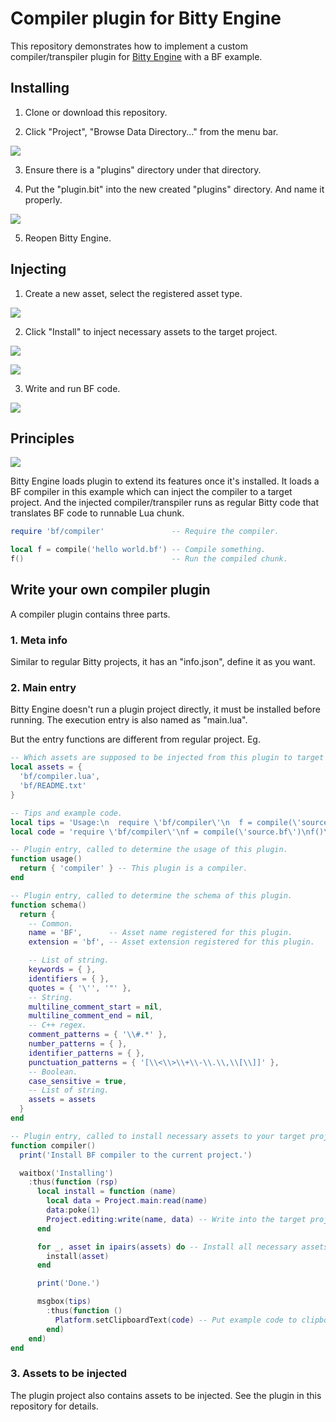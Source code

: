 # Compiler plugin for Bitty Engine

This repository demonstrates how to implement a custom compiler/transpiler plugin for [Bitty Engine](https://github.com/paladin-t/bitty) with a BF example.

## Installing

1. Clone or download this repository.

2. Click "Project", "Browse Data Directory..." from the menu bar.

![](imgs/browse.png)

3. Ensure there is a "plugins" directory under that directory.

4. Put the "plugin.bit" into the new created "plugins" directory. And name it properly.

![](imgs/install.png)

5. Reopen Bitty Engine.

## Injecting

1. Create a new asset, select the registered asset type.

![](imgs/new_asset.png)

2. Click "Install" to inject necessary assets to the target project.

![](imgs/inject.png)

![](imgs/injected.png)

3. Write and run BF code.

![](imgs/run.png)

## Principles

![](imgs/principles.png)

Bitty Engine loads plugin to extend its features once it's installed. It loads a BF compiler in this example which can inject the compiler to a target project. And the injected compiler/transpiler runs as regular Bitty code that translates BF code to runnable Lua chunk.

```lua
require 'bf/compiler'               -- Require the compiler.

local f = compile('hello world.bf') -- Compile something.
f()                                 -- Run the compiled chunk.
```

## Write your own compiler plugin

A compiler plugin contains three parts.

### 1. Meta info

Similar to regular Bitty projects, it has an "info.json", define it as you want.

### 2. Main entry

Bitty Engine doesn't run a plugin project directly, it must be installed before running. The execution entry is also named as "main.lua".

But the entry functions are different from regular project. Eg.

```lua
-- Which assets are supposed to be injected from this plugin to target project.
local assets = {
  'bf/compiler.lua',
  'bf/README.txt'
}

-- Tips and example code.
local tips = 'Usage:\n  require \'bf/compiler\'\n  f = compile(\'source.bf\')\n  f()'
local code = 'require \'bf/compiler\'\nf = compile(\'source.bf\')\nf()\n'

-- Plugin entry, called to determine the usage of this plugin.
function usage()
  return { 'compiler' } -- This plugin is a compiler.
end

-- Plugin entry, called to determine the schema of this plugin.
function schema()
  return {
    -- Common.
    name = 'BF',      -- Asset name registered for this plugin.
    extension = 'bf', -- Asset extension registered for this plugin.

    -- List of string.
    keywords = { },
    identifiers = { },
    quotes = { '\'', '"' },
    -- String.
    multiline_comment_start = nil,
    multiline_comment_end = nil,
    -- C++ regex.
    comment_patterns = { '\\#.*' },
    number_patterns = { },
    identifier_patterns = { },
    punctuation_patterns = { '[\\<\\>\\+\\-\\.\\,\\[\\]]' },
    -- Boolean.
    case_sensitive = true,
    -- List of string.
    assets = assets
  }
end

-- Plugin entry, called to install necessary assets to your target project.
function compiler()
  print('Install BF compiler to the current project.')

  waitbox('Installing')
    :thus(function (rsp)
      local install = function (name)
        local data = Project.main:read(name)
        data:poke(1)
        Project.editing:write(name, data) -- Write into the target project.
      end

      for _, asset in ipairs(assets) do -- Install all necessary assets.
        install(asset)
      end

      print('Done.')

      msgbox(tips)
        :thus(function ()
          Platform.setClipboardText(code) -- Put example code to clipboard.
        end)
    end)
end
```

### 3. Assets to be injected

The plugin project also contains assets to be injected. See the plugin in this repository for details.
